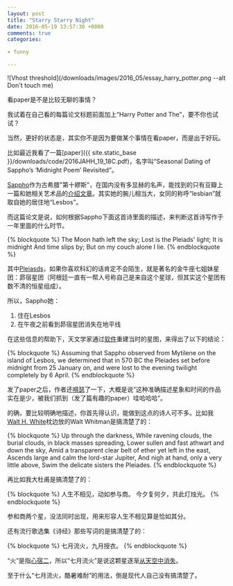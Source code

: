 ```yaml
---
layout: post
title: "Starry Starry Night"
date: 2016-05-19 13:57:30 +0800
comments: true
categories:

- funny

---
```


![Vhost threshold](/downloads/images/2016_05/essay_harry_potter.png --alt Don't touch me)

看paper是不是比较无聊的事情？

我试着在自己看的每篇论文标题前面加上“Harry Potter and The”，要不你也试试？

当然，更好的状态是，其实你不是因为要做某个事情在看paper，而是出于好玩。

比如最近我看了一篇[paper]({{ site.static_base }}/downloads/code/2016JAHH_19_18C.pdf)，名字叫“Seasonal Dating of Sappho’s ‘Midnight Poem’ Revisited”。

[Sappho](https://zh.wikipedia.org/wiki/%E8%8E%8E%E5%AD%9A)作为古希腊"第十繆斯"，在国内没有多显赫的名声，能找到的只有豆瓣上一篇和她相关艺术品的[介绍文章](https://site.douban.com/109824/widget/notes/245567/note/208098917/)。其实她的腕儿相当大，女同的称呼“lesbian”就取自她的居住地“Lesbos”。

而这篇论文是说，如何根据Sappho下面这首诗里面的描述，来判断这首诗写作于一年里面的什么时节。

{% blockquote %}
The Moon hath left the sky;
Lost is the Pleiads' light;
It is midnight
And time slips by;
But on my couch alone I lie.
{% endblockquote %}

其中[Pleiasds](http://earthsky.org/favorite-star-patterns/pleiades-star-cluster-enjoys-worldwide-renown)，如果你喜欢科幻的话肯定不会陌生，就是著名的金牛座七姐妹星团：昴宿星团（阿根廷一直有一帮人号称自己是来自这个星球，但其实这个星团有数不清的恒星组成）。

所以，Sappho她：

1. 住在Lesbos
2. 在午夜之前看到昴宿星团消失在地平线

在这些信息的帮助下，天文学家通过[软件](http://astronomy.starrynight.com/)重建当时的星图，来得出了以下的结论：


{% blockquote %}
Assuming that Sappho observed from Mytilene on the island of Lesbos, we determined that in 570 BC the Pleiades set before midnight from 25 January on, and were lost to the evening twilight completely by 6 April.
{% endblockquote %}

发了paper之后，作者还[嘚瑟](http://www.eurekalert.org/pub_releases/2016-05/uota-usu051316.php)了一下，大概是说“这种准确描述星象和时间的作品实在是少，被我们抓到（发了篇有趣的paper）哇哈哈哈”。

的确，要比较明确地描述，你首先得认识，能做到这点的诗人可不多。比如我[Walt H. White](https://movie.douban.com/subject/2373195/)枕边放的Walt Whitman是搞清楚了的：

{% blockquote %}
Up through the darkness,
While ravening clouds, the burial clouds, in black masses spreading,
Lower sullen and fast athwart and down the sky,
Amid a transparent clear belt of ether yet left in the east,
Ascends large and calm the lord-star Jupiter,
And nigh at hand, only a very little above,
Swim the delicate sisters the Pleiades.
{% endblockquote %}

再比如我大杜甫是搞清楚了的：

{% blockquote %}
人生不相见，动如参与商。
今夕复何夕，共此灯烛光。
{% endblockquote %}

参和商两个星，没法同时出现，用来形容人生不相见算是恰如其分。

还有流行歌选集《诗经》那些写词的是搞清楚了的：

{% blockquote %}
七月流火，九月授衣。
{% endblockquote %}

“火”是指[心宿二](http://www.bud.org.tw/chen/chen0008.htm)，所以“七月流火”是说这颗星逐渐[从天空中消失](http://iask.sina.com.cn/b/10608508.html)。

至于什么“七月流火，酷暑难耐”的用法，倒是现代人自己没有搞清楚了。

<div id="player1" class="aplayer"></div>
<link rel="stylesheet" href="{{ site.static_base }}/downloads/static/css/APlayer.min.css">
<script src="{{ site.static_base }}/downloads/static/js/APlayer.min.js"></script>
<script>
var ap1 = new APlayer ({
element: document.getElementById ('player1'),
narrow: false,
autoplay: true,
showlrc: 1,
mutex: true,
theme: '#615754',
music: {
   title: 'Vincent',
   author: 'Don Mclean',
   url: '{{ site.static_base }}/downloads/audio/vincent.mp3',
   pic: '{{ site.static_base }}/downloads/audio/vincent.jpeg',
   lrc: "[ar:Declan Galbraith]\n [al:Thank You]\n [00:00.00]Declan Galbraith - Vincent (Starry, Starry Night)\n [00:00.25]Starry, starry night.\n [00:05.03]Paint your palette blue and grey,\n [00:09.75]Look out on a summer's day,\n [00:13.04]With eyes that know the darkness in my soul.\n [00:17.45]Shadows on the hills,\n [00:21.92]Sketch the trees and the daffodils,\n [00:27.02]Catch the breeze and the winter chills,\n [00:30.48]In colors on the snowy linen land.\n [00:37.20]Now I understand what you tried to say to me,\n [00:46.42]How you suffered for your sanity,\n [00:51.51]How you tried to set them free.\n [00:54.58]They would not listen, they did not know how.\n [01:00.45]Perhaps they'll listen now.\n [01:05.80]Starry, starry night.\n [01:10.64]Flaming flowers that brightly blaze,\n [01:15.33]Swirling clouds in violet haze,\n [01:19.24]Reflect in Vincent's eyes of china blue.\n [01:23.71]Colors changing hue,\n [01:28.59]morning field of amber grain,\n [01:33.52]Weathered faces lined in pain,\n [01:37.15]Are soothed beneath the artist's loving hand.\n [01:42.27]Now I understand what you tried to say to me,\n [01:51.70]How you suffered for your sanity,\n [01:56.30]How you tried to set them free.\n [01:59.49]They would not listen, they did not know how.\n [02:05.17]Perhaps they'll listen now.\n [02:07.62]For they could not love you,\n [02:12.65]But still your love was true.\n [02:17.37]And when no hope was left in sight\n [02:20.99]On that starry, starry night,\n [02:24.18]You took your life, as lovers often do.\n [02:29.65]But I could have told you, Vincent,\n [02:33.61]This world was never meant for one\n [02:36.20]As beautiful as you.\n [02:42.70]Starry, starry night.\n [02:47.85]Portraits hung in empty halls,\n\n [02:52.28]Frameless head on nameless walls,\n [02:56.35]With eyes that watch the world and can't forget.\n [03:00.72]Like the strangers that you've met,\n [03:04.42]All the ragged men in the ragged clothes,\n [03:09.85]The silver thorn of bloody rose,\n [03:13.78]Lie crushed and broken on the virgin snow.\n [03:18.97]Now I think I know what you tried to say to me,\n [03:29.16]How you suffered for your sanity,\n [03:34.07]How you tried to set them free.\n [03:37.88]They would not listen, they're not listening still.\n [03:43.51]Perhaps they never will...\n"
	}
});
ap1.init();
</script>



